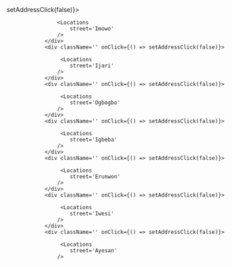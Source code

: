 <div className='' onClick={() => setAddressClick(false)}>

                    <Locations 
                        street='Imowo'
                    />
                </div>
                <div className='' onClick={() => setAddressClick(false)}>

                     <Locations 
                        street='Ijari'
                    />
                </div>
                <div className='' onClick={() => setAddressClick(false)}>

                     <Locations 
                        street='Ogbogbo'
                    />
                </div>
                <div className='' onClick={() => setAddressClick(false)}>

                     <Locations 
                        street='Igbeba'
                    />
                </div>
                <div className='' onClick={() => setAddressClick(false)}>

                     <Locations 
                        street='Erunwon'
                    />
                </div>
                <div className='' onClick={() => setAddressClick(false)}>

                     <Locations 
                        street='Iwesi'
                    />
                </div>
                <div className='' onClick={() => setAddressClick(false)}>

                     <Locations 
                        street='Ayesan'
                    />
</div>